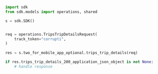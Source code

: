 <!-- Start SDK Example Usage -->
```python
import sdk
from sdk.models import operations, shared

s = sdk.SDK()


req = operations.TripsTripDetailsRequest(
    track_token="corrupti",
)
    
res = s.two_for_mobile_app_optional.trips_trip_details(req)

if res.trips_trip_details_200_application_json_object is not None:
    # handle response
```
<!-- End SDK Example Usage -->